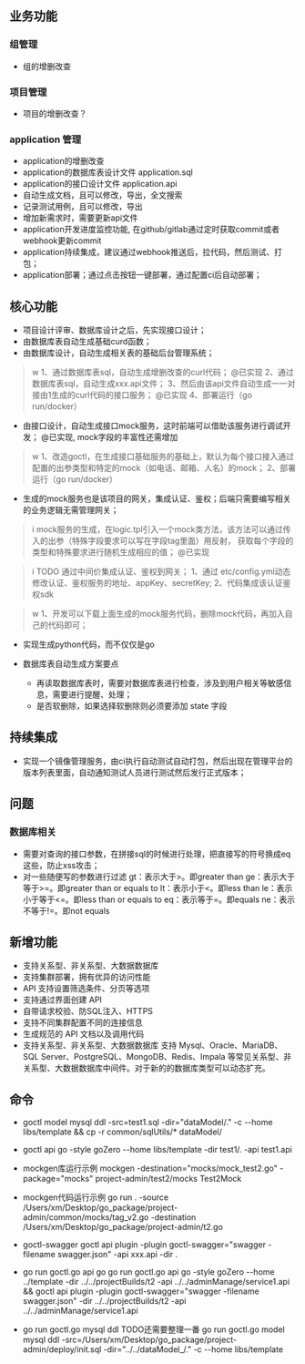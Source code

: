 
## 业务功能
### 组管理
- 组的增删改查
### 项目管理
- 项目的增删改查？
### application 管理
- application的增删改查
- application的数据库表设计文件 application.sql
- application的接口设计文件 application.api
- 自动生成文档，且可以修改，导出，全文搜索
- 记录测试用例，且可以修改，导出
- 增加新需求时，需要更新api文件
- application开发进度监控功能, 在github/gitlab通过定时获取commit或者webhook更新commit
- application持续集成，建议通过webhook推送后，拉代码，然后测试、打包；
- application部署；通过点击按钮一键部署，通过配置ci后自动部署；


## 核心功能
- 项目设计评审、数据库设计之后，先实现接口设计；
- 由数据库表自动生成基础curd函数；
- 由数据库设计，自动生成相关表的基础后台管理系统；
>w
1、通过数据库表sql，自动生成增删改查的curl代码； @已实现
2、通过数据库表sql，自动生成xxx.api文件；
3、然后由该api文件自动生成一一对接由1生成的curl代码的接口服务； @已实现
4、部署运行（go run/docker）

- 由接口设计，自动生成接口mock服务，这时前端可以借助该服务进行调试开发； @已实现, mock字段的丰富性还需增加
>w
1、改造goctl，在生成接口基础服务的基础上，默认为每个接口接入通过配置的出参类型和特定的mock（如电话、邮箱、人名）的mock；
2、部署运行（go run/docker）

- 生成的mock服务也是该项目的网关，集成认证、鉴权；后端只需要编写相关的业务逻辑无需管理网关；
>i
mock服务的生成，在logic.tpl引入一个mock类方法，该方法可以通过传入的出参（特殊字段要求可以写在字段tag里面）用反射，
获取每个字段的类型和特殊要求进行随机生成相应的值； @已实现

>i TODO 通过中间价集成认证、鉴权到网关；
1、通过 etc/config.yml动态修改认证、鉴权服务的地址、appKey、secretKey;
2、代码集成该认证鉴权sdk

>w
1、开发可以下载上面生成的mock服务代码，删除mock代码，再加入自己的代码即可；

- 实现生成python代码，而不仅仅是go

- 数据库表自动生成方案要点
  - 再读取数据库表时，需要对数据库表进行检查，涉及到用户相关等敏感信息，需要进行提醒、处理；
  - 是否软删除，如果选择软删除则必须要添加 state 字段

## 持续集成
- 实现一个镜像管理服务，由ci执行自动测试自动打包，然后出现在管理平台的版本列表里面，自动通知测试人员进行测试然后发行正式版本；

## 问题
### 数据库相关
- 需要对查询的接口参数，在拼接sql的时候进行处理，把直接写的符号换成eq这些，防止xss攻击；
- 对一些随便写的参数进行过滤
  gt：表示大于>。即greater than
  ge：表示大于等于>=。即greater than or equals to
  lt：表示小于<。即less than
  le：表示小于等于<=。即less than or equals to
  eq：表示等于=。即equals
  ne：表示不等于!=。即not equals

## 新增功能
- 支持关系型、非关系型、大数据数据库
- 支持集群部署，拥有优异的访问性能
- API 支持设置筛选条件、分页等选项
- 支持通过界面创建 API
- 自带请求校验、防SQL注入、HTTPS
- 支持不同集群配置不同的连接信息
- 生成规范的 API 文档以及调用代码
- 支持关系型、非关系型、大数据数据库
  支持 Mysql、Oracle、MariaDB、 SQL Server、PostgreSQL、MongoDB、Redis、Impala 等常见关系型、非关系型、大数据数据库中间件。对于新的的数据库类型可以动态扩充。

## 命令
- goctl model mysql ddl -src=test1.sql  -dir="dataModel/." -c --home libs/template && cp -r common/sqlUtils/* dataModel/

- goctl api go -style goZero --home libs/template -dir test1/. -api test1.api

- mockgen库运行示例
mockgen -destination="mocks/mock_test2.go" -package="mocks" project-admin/test2/mocks Test2Mock

- mockgen代码运行示例
go run . -source /Users/xm/Desktop/go_package/project-admin/common/mocks/tag_v2.go -destination /Users/xm/Desktop/go_package/project-admin/t2.go

- goctl-swagger
goctl api plugin -plugin goctl-swagger="swagger -filename swagger.json" -api xxx.api -dir .

- go run goctl.go api go
go run goctl.go api go -style goZero --home ../template -dir ../../projectBuilds/t2 -api ../../adminManage/service1.api && goctl api plugin -plugin goctl-swagger="swagger -filename swagger.json" -dir ../../projectBuilds/t2 -api ../../adminManage/service1.api

- go run goctl.go mysql ddl  TODO还需要整理一番
go run goctl.go model mysql ddl -src=/Users/xm/Desktop/go_package/project-admin/deploy/init.sql  -dir="../../dataModel_/." -c --home libs/template

[comment]: <> (go run goctl.go api go -style goZero --home ../template -dir ../../projectBuilds/t3 -api ../../adminManage/service3.api && goctl api plugin -plugin goctl-swagger="swagger -filename swagger.json" -dir ../../projectBuilds/t3 -api ../../adminManage/service3.api)